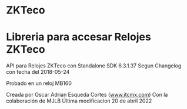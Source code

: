 # ZKTeco

# Libreria para accesar Relojes ZKTeco

API para Relojes ZKTeco con Standalone SDK 6.3.1.37
Segun Changelog con fecha del 2018-05-24


Probado en un reloj MB160


Creada por Oscar Adrian Esqueda Cortes (www.itcmx.com)
Con la colaboración de MJLB
Última modificacion 20 de abril 2022
